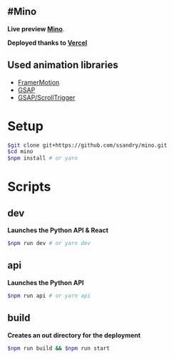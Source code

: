 ## #Mino

**Live preview [Mino]**. <br>

**Deployed thanks to [Vercel]**

## Used animation libraries

- [FramerMotion]
- [GSAP]
- [GSAP/ScrollTrigger]

# Setup

```sh
$git clone git+https://github.com/ssandry/mino.git
$cd mino
$npm install # or yarn
```

# Scripts

## dev 

**Launches the Python API & React**

```sh
$npm run dev # or yarn dev
```

## api 

**Launches the Python API**

```sh
$npm run api # or yarn api
```

## build 

**Creates an out directory for the deployment**

```sh
$npm run build && $npm run start
```

[Python3]: <https://www.python.org/>
[NodeJS]: <https://nodejs.org/en/>
[Mino]: <https://mino-ssandry.vercel.app/>
[Vercel]: <https://vercel.com/home>
[FramerMotion]: <https://www.framer.com/motion/>
[GSAP]: <https://greensock.com/gsap/>
[GSAP/ScrollTrigger]: <https://greensock.com/scrolltrigger/>
[API]: <https://mino-api-please.herokuapp.com/>
